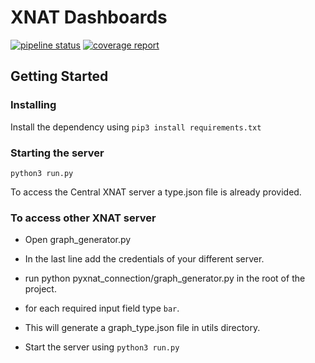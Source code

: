 # XNAT Dashboards

[![pipeline status](https://gitlab.com/Udolf47/xnat_dashboards/badges/develop/pipeline.svg)](https://gitlab.com/Udolf47/xnat_dashboards/commits/develop)
[![coverage report](https://gitlab.com/Udolf47/xnat_dashboards/badges/develop/coverage.svg)](https://gitlab.com/Udolf47/xnat_dashboards/commits/develop)


## Getting Started

### Installing

Install the dependency using ```pip3 install requirements.txt```

### Starting the server

```python3 run.py```

To access the Central XNAT server a type.json file is already provided.

### To access other XNAT server

- Open graph_generator.py
- In the last line add the credentials of your different server.
- run python pyxnat_connection/graph_generator.py in the root of the project.
- for each required input field type ```bar```.
- This will generate a graph_type.json file in utils directory.

- Start the server using ```python3 run.py```